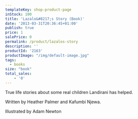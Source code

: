 ```yaml
---
templateKey: shop-product-page
inStock: 100
title: 'Lazalo&#8217;s Story (Book)'
date: '2013-03-31T20:36:45+01:00'
publish: true
price: 1
salePrice: 0
permalink: /product/lazalos-story
description: ''
productId: '2163'
productImage: "/img/default-image.jpg"
tags:
  - books
size: "book"
total_sales:
    - '0'
---
```

True life stories about some real children Landirani has helped.

Written by Heather Palmer and Kafumbi Njewa.

Illustrated by Adam Newton